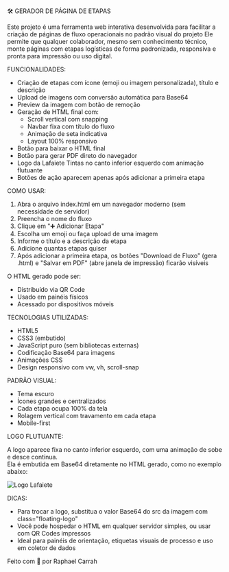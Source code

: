 
🛠️ GERADOR DE PÁGINA DE ETAPAS 

Este projeto é uma ferramenta web interativa desenvolvida para facilitar a criação de páginas de fluxo operacionais no padrão visual do projeto Ele permite que qualquer colaborador, mesmo sem conhecimento técnico, monte páginas com etapas logísticas de forma padronizada, responsiva e pronta para impressão ou uso digital.

FUNCIONALIDADES:

- Criação de etapas com ícone (emoji ou imagem personalizada), título e descrição
- Upload de imagens com conversão automática para Base64
- Preview da imagem com botão de remoção
- Geração de HTML final com:
  - Scroll vertical com snapping
  - Navbar fixa com título do fluxo
  - Animação de seta indicativa
  - Layout 100% responsivo
- Botão para baixar o HTML final
- Botão para gerar PDF direto do navegador
- Logo da Lafaiete Tintas no canto inferior esquerdo com animação flutuante
- Botões de ação aparecem apenas após adicionar a primeira etapa

COMO USAR:

1. Abra o arquivo index.html em um navegador moderno (sem necessidade de servidor)
2. Preencha o nome do fluxo
3. Clique em "➕ Adicionar Etapa"
4. Escolha um emoji ou faça upload de uma imagem
5. Informe o título e a descrição da etapa
6. Adicione quantas etapas quiser
7. Após adicionar a primeira etapa, os botões "Download de Fluxo" (gera .html) e "Salvar em PDF" (abre janela de impressão) ficarão visíveis

O HTML gerado pode ser:
- Distribuído via QR Code
- Usado em painéis físicos
- Acessado por dispositivos móveis

TECNOLOGIAS UTILIZADAS:

- HTML5
- CSS3 (embutido)
- JavaScript puro (sem bibliotecas externas)
- Codificação Base64 para imagens
- Animações CSS
- Design responsivo com vw, vh, scroll-snap

PADRÃO VISUAL:

- Tema escuro
- Ícones grandes e centralizados
- Cada etapa ocupa 100% da tela
- Rolagem vertical com travamento em cada etapa
- Mobile-first

LOGO FLUTUANTE:

A logo aparece fixa no canto inferior esquerdo, com uma animação de sobe e desce contínua.  
Ela é embutida em Base64 diretamente no HTML gerado, como no exemplo abaixo:

<img class="floating-logo" src="data:image/png;base64,SUA_LOGO_AQUI" alt="Logo Lafaiete" />

DICAS:

- Para trocar a logo, substitua o valor Base64 do src da imagem com class="floating-logo"
- Você pode hospedar o HTML em qualquer servidor simples, ou usar com QR Codes impressos
- Ideal para painéis de orientação, etiquetas visuais de processo e uso em coletor de dados



Feito com 💙 por Raphael Carrah

